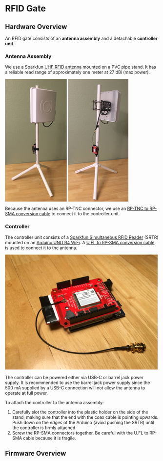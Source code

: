 # RFID Gate

## Hardware Overview

An RFID gate consists of an **antenna assembly** and a detachable **controller unit**.

### Antenna Assembly

We use a Sparkfun [UHF RFID antenna](https://www.sparkfun.com/products/14131) mounted on a PVC pipe stand. It has a reliable read range of approximately one meter at 27 dBi (max power).

<img src="./images/Gate1.jpg" align="middle" height="400" /> <img src="./images/Gate2.jpg" align="middle" height="400" />

Because the antenna uses an RP-TNC connector, we use an [RP-TNC to RP-SMA conversion cable](https://www.sparkfun.com/products/14132) to connect it to the controller unit.

### Controller

The controller unit consists of a [Sparkfun Simultaneous RFID Reader](https://www.sparkfun.com/products/14066) (SRTR) mounted on an [Arduino UNO R4 WiFi](https://docs.arduino.cc/hardware/uno-r4-wifi/). A [U.FL to RP-SMA conversion cable](https://www.sparkfun.com/products/662) is used to connect it to the antenna.

<img src="./images/Controller.jpg" width="500" />

The controller can be powered either via USB-C or barrel jack power supply. It is recommended to use the barrel jack power supply since the 500 mA supplied by a USB-C connection will not allow the antenna to operate at full power.

To attach the controller to the antenna assembly:

1. Carefully slot the controller into the plastic holder on the side of the stand, making sure that the end with the coax cable is pointing upwards. Push down on the *edges* of the Arduino (avoid pushing the SRTR) until the controller is firmly attached.
2. Screw the RP-SMA connectors together. Be careful with the U.FL to RP-SMA cable because it is fragile.

## Firmware Overview